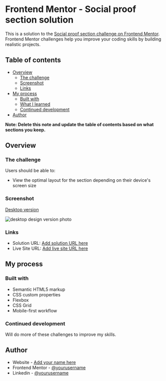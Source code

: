 # Frontend Mentor - Social proof section solution

This is a solution to the [Social proof section challenge on Frontend Mentor](https://www.frontendmentor.io/challenges/social-proof-section-6e0qTv_bA). Frontend Mentor challenges help you improve your coding skills by building realistic projects.

## Table of contents

- [Overview](#overview)
  - [The challenge](#the-challenge)
  - [Screenshot](#screenshot)
  - [Links](#links)
- [My process](#my-process)
  - [Built with](#built-with)
  - [What I learned](#what-i-learned)
  - [Continued development](#continued-development)
- [Author](#author)

**Note: Delete this note and update the table of contents based on what sections you keep.**

## Overview

### The challenge

Users should be able to:

- View the optimal layout for the section depending on their device's screen size

### Screenshot

[Desktop version](/relative/path/to/design/desktop-design.jpg?raw=true "Optional Title")

<img src="/design//desktop-design.png" alt="desktop design version photo"/>

### Links

- Solution URL: [Add solution URL here](https://your-solution-url.com)
- Live Site URL: [Add live site URL here](https://your-live-site-url.com)

## My process

### Built with

- Semantic HTML5 markup
- CSS custom properties
- Flexbox
- CSS Grid
- Mobile-first workflow

### Continued development

Will do more of these challenges to improve my skills.

## Author

- Website - [Add your name here](https://www.idoniyor.com)
- Frontend Mentor - [@yourusername](https://www.frontendmentor.io/profile/aloxanovme)
- Linkedin - [@yourusername](https://www.linkedin.com/in/doniyoraloxanov/)
